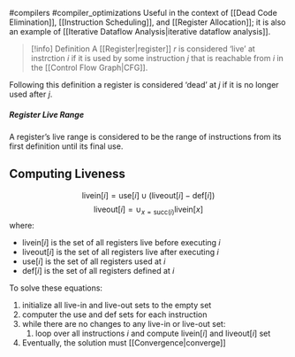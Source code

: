 #compilers #compiler_optimizations 
Useful in the context of [[Dead Code Elimination]], [[Instruction Scheduling]], and [[Register Allocation]]; it is also an example of [[Iterative Dataflow Analysis|iterative dataflow analysis]]. 

>[!info] Definition
>A [[Register|register]] $r$ is considered ‘live’ at instrction $i$ if it is used by some instruction $j$ that is reachable from $i$ in the [[Control Flow Graph|CFG]].

Following this definition a register is considered ‘dead’ at $j$ if it is no longer used after $j$.

##### Register Live Range
A register’s live range is considered to be the range of instructions from its first definition until its final use.

## Computing Liveness
$$\text{livein}[i]=\text{use}[i]\cup (\text{liveout}[i]-\text{def}[i])$$
$$\text{liveout}[i]=\cup_{x=\text{succ}(i)}\text{livein}[x]$$
where:
- $\text{livein}[i]$ is the set of all registers live before executing $i$
- $\text{liveout}[i]$ is the set of all registers live after executing $i$
- $\text{use}[i]$ is the set of all registers used at $i$
- $\text{def}[i]$ is the set of all registers defined at $i$

To solve these equations:
1. initialize all live-in and live-out sets to the empty set
2. computer the use and def sets for each instruction
3. while there are no changes to any live-in or live-out set:
	1. loop over all instructions $i$ and compute livein$[i]$ and liveout$[i]$ set
4. Eventually, the solution must [[Convergence|converge]]